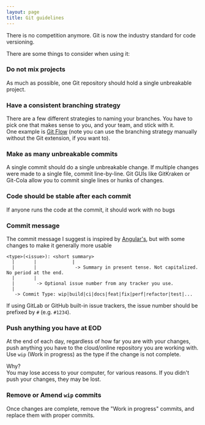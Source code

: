 ```yaml
---
layout: page
title: Git guidelines
---
```


There is no competition anymore. Git is now the industry standard for code versioning. 

There are some things to consider when using it:

### Do not mix projects   
As much as possible, one Git repository should hold a single unbreakable project.

### Have a consistent branching strategy  
There are a few different strategies to naming your branches. You have to pick one that makes sense to you, and your team, and stick with it.  
One example is [Git Flow](https://www.atlassian.com/git/tutorials/comparing-workflows/gitflow-workflow) (note you can use the branching strategy manually without the Git extension, if you want to).  

### Make as many unbreakable commits
A single commit should do a single unbreakable change. If multiple changes were made to a single file, commit line-by-line. Git GUIs like GitKraken or Git-Cola allow you to commit single lines or hunks of changes.

### Code should be stable after each commit
If anyone runs the code at the commit, it should work with no bugs

### Commit message 
The commit message I suggest is inspired by [Angular's](https://github.com/angular/angular/blob/master/CONTRIBUTING.md#-commit-message-format), but with some changes to make it generally more usable

```
<type>(<issue>): <short summary>
  |       |             |
  |       |              -> Summary in present tense. Not capitalized. No period at the end.
  |       |
  |        -> Optional issue number from any tracker you use.
  |
   -> Commit Type: wip|build|ci|docs|feat|fix|perf|refactor|test|...
```

If using GitLab or GitHub built-in issue trackers, the issue number should be prefixed by `#` (e.g. `#1234`).

### Push anything you have at EOD
At the end of each day, regardless of how far you are with your changes, push anything you have to the cloud/online repository you are working with.  
Use `wip` (Work in progress) as the type if the change is not complete.

Why?  
You may lose access to your computer, for various reasons. If you didn't push your changes, they may be lost. 

### Remove or Amend `wip` commits
Once changes are complete, remove the "Work in progress" commits, and replace them with proper commits. 